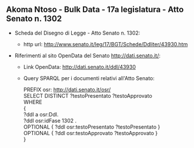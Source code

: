 ## Akoma Ntoso - Bulk Data - 17a legislatura - Atto Senato n. 1302 ##

* Scheda del Disegno di Legge - Atto Senato n. 1302:
	* http url: http://www.senato.it/leg/17/BGT/Schede/Ddliter/43930.htm

* Riferimenti al sito OpenData del Senato http://dati.senato.it/:
	* Link OpenData: http://dati.senato.it/ddl/43930
	* Query SPARQL per i documenti relativi all'Atto Senato:

        PREFIX osr: <http://dati.senato.it/osr/>  
		SELECT DISTINCT ?testoPresentato ?testoApprovato  
		WHERE  
		{  
		    ?ddl a osr:Ddl.  
		    ?ddl osr:idFase 1302 .  
		    OPTIONAL { ?ddl osr:testoPresentato ?testoPresentato }  
		    OPTIONAL { ?ddl osr:testoApprovato ?testoApprovato }  
		}
		